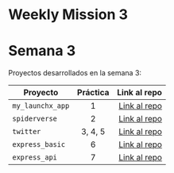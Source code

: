 # Weekly Mission 3


# Semana 3

Proyectos desarrollados en la semana 3:

| Proyecto           | Práctica |                                                                                      Link al repo |
| ------------------ | :-------: | ------------------------------------------------------------------------------------------------: |
| `my_launchx_app` |     1     | [Link al repo](https://github.com/EnriqueIbarraM/playbook/tree/main/weekly_mission_3/my_launchx_app) |
| `spiderverse`    |     2     |    [Link al repo](https://github.com/EnriqueIbarraM/playbook/tree/main/weekly_mission_3/spiderverse) |
| `twitter`        |  3, 4, 5  |        [Link al repo](https://github.com/EnriqueIbarraM/playbook/tree/main/weekly_mission_3/twitter) |
| `express_basic`  |     6     |                [Link al repo](https://github.com/EnriqueIbarraM/playbook/tree/main/weekly_mission_3) |
| `express_api`    |     7     |                [Link al repo](https://github.com/EnriqueIbarraM/playbook/tree/main/weekly_mission_3) |

